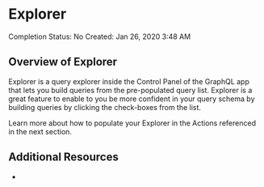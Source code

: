 # Explorer

Completion Status: No
Created: Jan 26, 2020 3:48 AM

## Overview of Explorer

Explorer is a query explorer inside the Control Panel of the GraphQL app that lets you build queries from the pre-populated query list. Explorer is a great feature to enable to you be more confident in your query schema by building queries by clicking the check-boxes from the list. 

Learn more about how to populate your Explorer in the Actions referenced in the next section. 

## Additional Resources

-